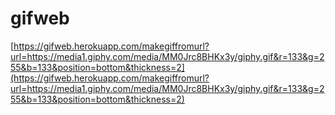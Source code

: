 # gifweb

[https://gifweb.herokuapp.com/makegiffromurl?url=https://media1.giphy.com/media/MM0Jrc8BHKx3y/giphy.gif&r=133&g=255&b=133&position=bottom&thickness=2](https://gifweb.herokuapp.com/makegiffromurl?url=https://media1.giphy.com/media/MM0Jrc8BHKx3y/giphy.gif&r=133&g=255&b=133&position=bottom&thickness=2)
